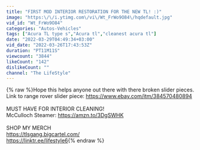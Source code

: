 ```yaml
---
title: "FIRST MOD INTERIOR RESTORATION FOR THE NEW TL! :)"
image: "https:\/\/i.ytimg.com\/vi\/Wt_FrWo9O84\/hqdefault.jpg"
vid_id: "Wt_FrWo9O84"
categories: "Autos-Vehicles"
tags: ["Acura TL type s","Acura tl","cleanest acura tl"]
date: "2022-03-29T04:49:34+03:00"
vid_date: "2022-03-26T17:43:53Z"
duration: "PT11M11S"
viewcount: "3844"
likeCount: "142"
dislikeCount: ""
channel: "The LifeStyle"
---
```

{% raw %}Hope this helps anyone out there with there broken slider pieces.<br />Link to range rover slider piece: <a rel="nofollow" target="blank" href="https://www.ebay.com/itm/384570480894">https://www.ebay.com/itm/384570480894</a><br /><br />MUST HAVE FOR INTERIOR CLEANING!<br />McCulloch Steamer: <a rel="nofollow" target="blank" href="https://amzn.to/3DgSWHK">https://amzn.to/3DgSWHK</a><br /><br />SHOP MY MERCH<br /><a rel="nofollow" target="blank" href="https://tlsgang.bigcartel.com/">https://tlsgang.bigcartel.com/</a><br /><a rel="nofollow" target="blank" href="https://linktr.ee/lifestyle6">https://linktr.ee/lifestyle6</a>{% endraw %}
